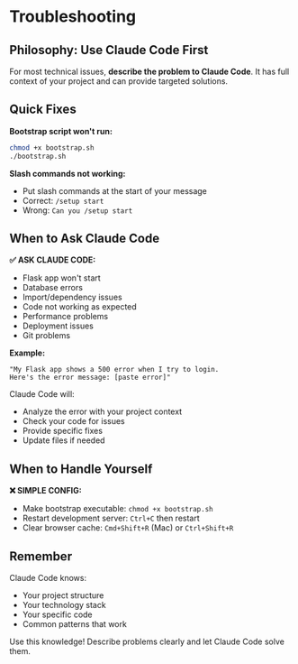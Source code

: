 # Troubleshooting

## Philosophy: Use Claude Code First

For most technical issues, **describe the problem to Claude Code**. It has full context of your project and can provide targeted solutions.

## Quick Fixes

**Bootstrap script won't run:**
```bash
chmod +x bootstrap.sh
./bootstrap.sh
```

**Slash commands not working:**
- Put slash commands at the start of your message
- Correct: `/setup start`
- Wrong: `Can you /setup start`

## When to Ask Claude Code

**✅ ASK CLAUDE CODE:**
- Flask app won't start
- Database errors
- Import/dependency issues  
- Code not working as expected
- Performance problems
- Deployment issues
- Git problems

**Example:**
```
"My Flask app shows a 500 error when I try to login. 
Here's the error message: [paste error]"
```

Claude Code will:
- Analyze the error with your project context
- Check your code for issues
- Provide specific fixes
- Update files if needed

## When to Handle Yourself

**❌ SIMPLE CONFIG:**
- Make bootstrap executable: `chmod +x bootstrap.sh`
- Restart development server: `Ctrl+C` then restart
- Clear browser cache: `Cmd+Shift+R` (Mac) or `Ctrl+Shift+R`

## Remember

Claude Code knows:
- Your project structure
- Your technology stack  
- Your specific code
- Common patterns that work

Use this knowledge! Describe problems clearly and let Claude Code solve them.